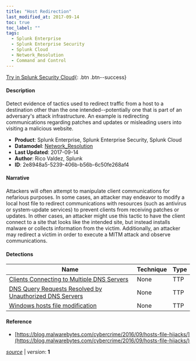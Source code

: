```yaml
---
title: "Host Redirection"
last_modified_at: 2017-09-14
toc: true
toc_label: ""
tags:
  - Splunk Enterprise
  - Splunk Enterprise Security
  - Splunk Cloud
  - Network_Resolution
  - Command and Control
---
```


[Try in Splunk Security Cloud](https://www.splunk.com/en_us/cyber-security.html){: .btn .btn--success}

#### Description

Detect evidence of tactics used to redirect traffic from a host to a destination other than the one intended--potentially one that is part of an adversary's attack infrastructure. An example is redirecting communications regarding patches and updates or misleading users into visiting a malicious website.

- **Product**: Splunk Enterprise, Splunk Enterprise Security, Splunk Cloud
- **Datamodel**: [Network_Resolution](https://docs.splunk.com/Documentation/CIM/latest/User/NetworkResolution)
- **Last Updated**: 2017-09-14
- **Author**: Rico Valdez, Splunk
- **ID**: 2e8948a5-5239-406b-b56b-6c50fe268af4

#### Narrative

Attackers will often attempt to manipulate client communications for nefarious purposes. In some cases, an attacker may endeavor to modify a local host file to redirect communications with resources (such as antivirus or system-update services) to prevent clients from receiving patches or updates. In other cases, an attacker might use this tactic to have the client connect to a site that looks like the intended site, but instead installs malware or collects information from the victim. Additionally, an attacker may redirect a victim in order to execute a MITM attack and observe communications.

#### Detections

| Name        | Technique   | Type         |
| ----------- | ----------- |--------------|
| [Clients Connecting to Multiple DNS Servers](/deprecated/clients_connecting_to_multiple_dns_servers/) | None| TTP |
| [DNS Query Requests Resolved by Unauthorized DNS Servers](/deprecated/dns_query_requests_resolved_by_unauthorized_dns_servers/) | None| TTP |
| [Windows hosts file modification](/deprecated/windows_hosts_file_modification/) | None| TTP |

#### Reference

* [https://blog.malwarebytes.com/cybercrime/2016/09/hosts-file-hijacks/](https://blog.malwarebytes.com/cybercrime/2016/09/hosts-file-hijacks/)



[*source*](https://github.com/splunk/security_content/tree/develop/stories/host_redirection.yml) \| *version*: **1**